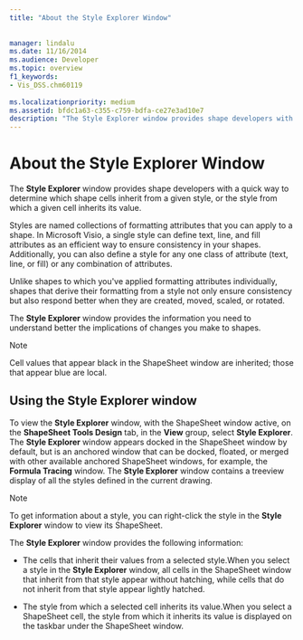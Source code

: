 ```yaml
---
title: "About the Style Explorer Window"
 
 
manager: lindalu
ms.date: 11/16/2014
ms.audience: Developer
ms.topic: overview
f1_keywords:
- Vis_DSS.chm60119
 
ms.localizationpriority: medium
ms.assetid: bfdc1a63-c355-c759-bdfa-ce27e3ad10e7
description: "The Style Explorer window provides shape developers with a quick way to determine which shape cells inherit from a given style, or the style from which a given cell inherits its value."
---
```


# About the Style Explorer Window

The **Style Explorer** window provides shape developers with a quick way to determine which shape cells inherit from a given style, or the style from which a given cell inherits its value. 
  
Styles are named collections of formatting attributes that you can apply to a shape. In Microsoft Visio, a single style can define text, line, and fill attributes as an efficient way to ensure consistency in your shapes. Additionally, you can also define a style for any one class of attribute (text, line, or fill) or any combination of attributes. 
  
Unlike shapes to which you've applied formatting attributes individually, shapes that derive their formatting from a style not only ensure consistency but also respond better when they are created, moved, scaled, or rotated. 
  
The **Style Explorer** window provides the information you need to understand better the implications of changes you make to shapes. 
  
> [!NOTE]
> Cell values that appear black in the ShapeSheet window are inherited; those that appear blue are local. 
  
## Using the Style Explorer window

To view the **Style Explorer** window, with the ShapeSheet window active, on the **ShapeSheet Tools Design** tab, in the **View** group, select **Style Explorer**. The **Style Explorer** window appears docked in the ShapeSheet window by default, but is an anchored window that can be docked, floated, or merged with other available anchored ShapeSheet windows, for example, the **Formula Tracing** window. The **Style Explorer** window contains a treeview display of all the styles defined in the current drawing. 
  
> [!NOTE]
> To get information about a style, you can right-click the style in the **Style Explorer** window to view its ShapeSheet. 
  
The **Style Explorer** window provides the following information: 
  
- The cells that inherit their values from a selected style.When you select a style in the **Style Explorer** window, all cells in the ShapeSheet window that inherit from that style appear without hatching, while cells that do not inherit from that style appear lightly hatched. 
    
- The style from which a selected cell inherits its value.When you select a ShapeSheet cell, the style from which it inherits its value is displayed on the taskbar under the ShapeSheet window. 
    


